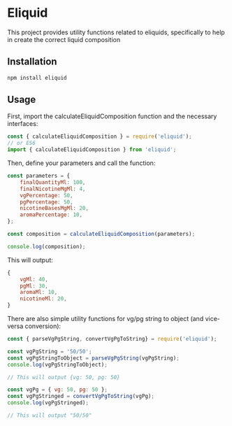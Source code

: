 # Eliquid

This project provides utility functions related to eliquids, specifically to help in create the correct liquid composition

## Installation

```bash
npm install eliquid
```

## Usage
First, import the calculateEliquidComposition function and the necessary interfaces:
```js
const { calculateEliquidComposition } = require('eliquid');
// or ES6
import { calculateEliquidComposition } from 'eliquid';
```


Then, define your parameters and call the function:
```js
const parameters = {
    finalQuantityMl: 100,
    finalNicotineMgMl: 4,
    vgPercentage: 50,
    pgPercentage: 50,
    nicotineBasesMgMl: 20,
    aromaPercentage: 10,
};

const composition = calculateEliquidComposition(parameters);

console.log(composition);
```

This will output:
```js
{
    vgMl: 40,
    pgMl: 30,
    aromaMl: 10,
    nicotineMl: 20,
}
```

There are also simple utility functions for vg/pg string to object (and vice-versa conversion):
```js
const { parseVgPgString, convertVgPgToString} = require('eliquid');

const vgPgString = '50/50';
const vgPgStringToObject = parseVgPgString(vgPgString);
console.log(vgPgStringToObject);

// This will output {vg: 50, pg: 50}

const vgPg = { vg: 50, pg: 50 };
const vgPgStringed = convertVgPgToString(vgPg);
console.log(vgPgStringed);

// This will output "50/50"

```

